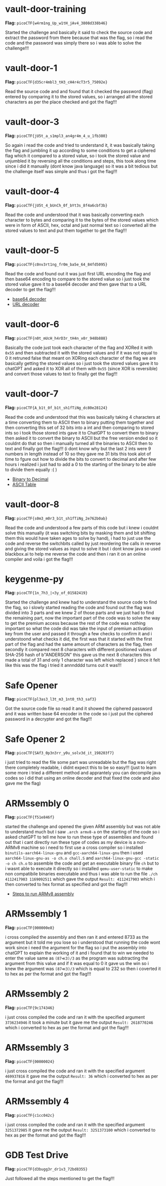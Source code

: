 # vault-door-training

**Flag:** `picoCTF{w4rm1ng_Up_w1tH_jAv4_3808d338b46}`

Started the challenge and basically it said to check the source code and extract the password from there because that was the flag, so i read the code and the password was simply there so i was able to solve the challenge!!!

# vault-door-1

**Flag:** `picoCTF{d35cr4mbl3_tH3_cH4r4cT3r5_75092e}`

Read the source code and and found that it checked the password (flag) entered by comparing it to the stored values, so i arranged all the stored characters as per the place checked and got the flag!!!

# vault-door-3

**Flag:** `picoCTF{jU5t_a_s1mpl3_an4gr4m_4_u_1fb380}`

So again i read the code and tried to understand it, it was basically taking the flag and jumbling it up according to some conditions to get a ciphered flag which it compared to a stored value, so i took the stored value and unjumbled it by reversing all the conditions and steps, this took along time since i did it manually (dont know java language) so it was a bit tedious but the challenge itself was simple and thus i got the flag!!!

# vault-door-4

**Flag:** `picoCTF{jU5t_4_bUnCh_0f_bYt3s_8f4a6cbf3b}`

Read the code and understood that it was basically converting each character to bytes and comparing it to the bytes of the stored values which were in form of ASCII, hex, octal and just normal text so i converted all the stored values to text and put them together to get the flag!!!

# vault-door-5 

**Flag:** `picoCTF{c0nv3rt1ng_fr0m_ba5e_64_84fd5095}`

Read the code and found out it was just first URL encoding the flag and then base64 encoding to compare to the stored value so i just took the stored value gave it to a base64 decoder and then gave that to a URL decoder to get the flag!!!

- [base64 decoder](https://www.base64decode.org/)
- [URL decoder](https://www.urldecoder.org/)

# vault-door-6

**Flag:** `picoCTF{n0t_mUcH_h4rD3r_tH4n_x0r_948b888}`

Basically the code just took each character of the flag and XORed it with `0x55` and then subtracted it with the stored values and if it was not equal to 0 it retruned false that meant on XORing each character of the flag we are basically getting the stored values so i just took the stored values gave it to chatGPT and asked it to XOR all of them with `0x55` (since XOR is reversible) and convert those values to text to finally get the flag!!!

# vault-door-7

**Flag:** `picoCTF{A_b1t_0f_b1t_sh1fTiNg_dc80e28124}`

Read the code and understood that this was basically taking 4 characters at a time converting them to ASCII then to binary putting them together and then converting this set of 32 bits into a int and then comparing to stored ints so i took those stored ints gave it to ChatGPT to convert them to binary then asked it to convert the binary to ASCII but the free version ended so it couldnt do that so then i manually turned all the binaries to ASCII then to text and finally got the flag!!! (i dont know why but the last 2 ints were 9 numbers in length instead of 10 so they gave me 31 bits this took alot of time to fgure out how to divide the bits to convert to decimal and after few hours i realized i just had to add a 0 to the starting of the binary to be able to divide them equally :( )

- [Binary to Decimal](https://www.mathsisfun.com/binary-decimal-hexadecimal-converter.html)
- [ASCII Table](https://www.asciitable.com/)

# vault-door-8

**Flag:** `picoCTF{s0m3_m0r3_b1t_sh1fTiNg_2e762b0ab}`

Read the code and understood a few parts of this code but i knew i couldnt solve this manually (it was switching bits by masking them and bit shifting them this would have taken ages to solve by hand), i had to just use the code and reverse the switchbits called by just reordering the calls in reverse and giving the stored values as input to solve it but i dont know java so used blackbox.ai to help me reverse the code and then i ran it on an online compiler and voila i got the flag!!!

# keygenme-py

**Flag:** `picoCTF{1n_7h3_|<3y_of_01582419}`

Started the challenge and knew had to understand the source code to find the flag, so i slowly started reading the code and found out the flag was divided into 3 parts and we knew 2 of those parts and we just had to find the remaining part, now the important part of the code was to solve the way to get the premium access because the rest of the code was nothing important so what the code did was take the input of premium activation key from the user and passed it through a few checks to confirm it and i understoond what checks it did, the first was that it started with the first part of the flag and had the same amount of characters as the flag, then secondly it compared next 8 characters with different positioned values of SHA-256 hash of b"ANDERSON" this gave us the next 8 characters this made a total of 31 and only 1 character was left which replaced } since it felt like this was the flag i tried it annndddd turns out it was!!! 

# Safe Opener

**Flag:** `picoCTF{pl3as3_l3t_m3_1nt0_th3_saf3}`

Got the source code file so read it and it showed the ciphered password and it was written base 64 encoder in the code so i just put the ciphered password in a decrypter and got the flag!!!

# Safe Opener 2

**Flag:** `picoCTF{SAf3_0p3n3rr_y0u_solv3d_it_198203f7}`

i just tried to read the file some part was unreadable but the flag was right there completely readable, i didnt expect this to be so easy!!! (just to learn some more i tried a different method and apprantely you can decompile java codes so i did that using an online decoder and that fixed the code and also gave me the flag)

# ARMssembly 0

**Flag:** `picoCTF{f51e846f}`

started the challenge and opened the given ARM assembly but was not able to understand much but i saw `.arch armv8-a` on the starting of the code so i asked chatGPT to tell me how to run these type of assemblies and found out that i cant directly run these type of codes as my device is a non-ARMv8 machine so i need to first use a cross compiler so i installed `binutils-aarch64-linux-gnu` and `gcc-aarch64-linux-gnu` then i used `aarch64-linux-gnu-as -o ch.o chall.S` and `aarch64-linux-gnu-gcc -static -o ch ch.o` to assemble the code and get an executable binary file `ch` but to i wasnt able to execute it directly so i installed `qemu-user-static` to make non compatibile binaries executable and thus i was able to run the file `./ch 4112417903 1169092511` which gave the output `Result: 4112417903` which i then converted to hex format as specified and got the flag!!!

- [Steps to run ARMv8 assembly](https://github.com/joebobmiles/ARMv8ViaLinuxCommandline)

# ARMssembly 1

**Flag:** `picoCTF{000000e8}`

i cross compiled the assembly and then ran it and entered 8733 as the argument but it told me you lose so i understood that running the code wont work since i need the argument for the flag so i put the assembly into chatGPT to explain the working of it and i found that to win we needed to enter the value same as `(87≪3)/3` as the program was subtracting the argument from this value and if it was equal to 0 it gave us the win so i knew the argument was `(87≪3)/3` which is equal to 232 so then i coverted it to hex as per the format and got the flag!!! 

# ARMssembly 2

**Flag:** `picoCTF{9c174346}`

i just cross compiled the code and ran it with the specified argument `3736234946` it took a minute but it gave me the output `Result: 2618770246` which i converted to hex as per the format and got the flag!!!

# ARMssembly 3

**Flag:** `picoCTF{00000024}`

i just cross compiled the code and ran it with the specified argument `469937816` it gave me the output `Result: 36` which i converted to hex as per the format and got the flag!!!

# ARMssembly 4

**Flag:** `picoCTF{c1cc042c}`

i just cross compiled the code and ran it with the specified argument `3251372985` it gave me the output `Result: 3251373100` which i converted to hex as per the format and got the flag!!!

# GDB Test Drive

**Flag:** `picoCTF{d3bugg3r_dr1v3_72bd8355}`

Just followed all the steps mentioned to get the flag!!!

